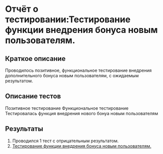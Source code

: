 # Отчёт о тестировании:Тестирование функции внедрения бонуса новым пользователям.

## Краткое описание
Проводилось позитивное, функциональное тестирование внедрения дополнительного бонуса новым пользователям,
с ожидаемым результатом.

## Описание тестов
Позитивное тестирование
Функциональное тестирование
Тестировалась функция внедрения нового бонуа новым пользователям

## Результаты
1) Проводился 1 тест с отрицательным результатом.
2) [Тестирование функции внедрения бонуса новым пользователям.](https://github.com/Ilya-Erokhin/New2.2/issues/1)